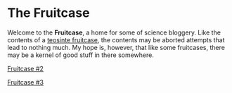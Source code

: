 # The Fruitcase

Welcome to the **Fruitcase**, a home for some of science bloggery. Like the contents of a [teosinte fruitcase](https://github.com/RILAB/fruitcase/blob/master/figures/Z_diplo_ear_w.jpg), the contents may be aborted attempts that lead to nothing much. My hope is, however, that like some fruitcases, there may be a kernel of good stuff in there somewhere.

[Fruitcase \#2](https://docs.google.com/viewer?url=https://github.com/RILAB/fruitcase/raw/master/blogs/FC002.pdf)
 
[Fruitcase \#3](https://docs.google.com/viewer?url=https://github.com/RILAB/fruitcase/raw/master/blogs/FC003.pdf) 
